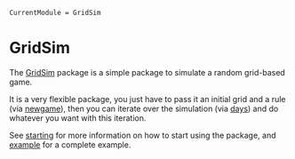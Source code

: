 ```@meta
CurrentModule = GridSim
```

# GridSim

The [GridSim](@ref) package is a simple package to simulate a random grid-based game.

It is a very flexible package, you just have to pass it an initial grid and a rule (via [newgame](lib/public.md#GridSim.newgame)), then you can iterate over the simulation (via [days](lib/public.md#GridSim.days)) and do whatever you want with this iteration.

See [starting](starting.md) for more information on how to start using the package, and [example](example.md) for a complete example.
